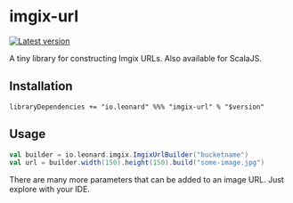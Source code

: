 # imgix-url

[![Latest version](https://index.scala-lang.org/leonardehrenfried/imgix-url-scala/imgix-url/latest.svg)](https://index.scala-lang.org/leonardehrenfried/imgix-url-scala/imgix-url)

A tiny library for constructing Imgix URLs. Also available for ScalaJS.

## Installation

```
libraryDependencies += "io.leonard" %%% "imgix-url" % "$version"
```

## Usage

```scala
val builder = io.leonard.imgix.ImgixUrlBuilder("bucketname")
val url = builder.width(150).height(150).build("some-image.jpg")
```

There are many more parameters that can be added to an image URL. Just explore with 
your IDE.

